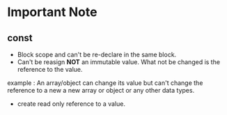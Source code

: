 # Important Note

## const
- Block scope and can't be re-declare in the same block.
- Can't be reasign **NOT** an immutable value. What not be changed is the reference to the value.

example : An array/object can change its value but can't change the reference to a new a new array or object or any other data types.
- create read only reference to a value.

